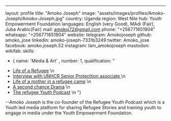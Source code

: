 ---
layout: profile
title: "Amoko Joseph"
image: "assets/images/profiles/Amoko-Joseph/Amoko-Joseph.jpg"
country: Uganda
region: West Nile
hub: Youth Empowerment Foundation
languages: English (very Good), MAdi (Fair), Juba Arabic(Fair)
mail: amokoj72@gmail.com
phone: "+256771651904"
whatsapp: "+256771651904"
website: 
telegram: Amokojoseph
github: amoko_jose
linkedin: amoko-joseph-7331b3249
twitter: Amoko_jose
facebook: amoko.joseph.52
instagram: Iam_amokojoseph
mastodon: 
wikifab: 
skills:
  - { name: 'Media & Art' , number: 1, qualification: "
  * <a href='https://soundcloud.com/refugee-youth-podcast/living-as-a-refugee-in-a-refugee-camp-in-uganda?si=34e5ad1e90ea44e09f5d16e7eec9d42e'>Life of a Refugee</a> \n
  * <a href='https://soundcloud.com/refugee-youth-podcast/conversation-with-youth-protection-officer-unhcr?si=adeb91e64f6f4dd2a2dd90d369643ea0&utm_source=clipboard&utm_medium=text&utm_campaign=social_sharing'>Interview with UNHCR Senior Protecttion associate </a>\n
  * <a href='https://soundcloud.com/refugee-youth-podcast/life-of-a-refugee-mother-as-a-refugee-in-a-refugee-settlement-in-uganda?si=ec12cfa2274c4a249c52abff77a10968&utm_source=clipboard&utm_medium=text&utm_campaign=social_sharing'>Life of a mother in a refugee camp</a> \n
  * <a href='https://soundcloud.com/refugee-youth-podcast/a-second-chance-to-education?si=dc0b3dcae2ff4a3980dba0dcf9d5f1cc&utm_source=clipboard&utm_medium=text&utm_campaign=social_sharing'>A second chance Drama</a> \n
  * <a href='https://soundcloud.com/refugee-youth-podcast?utm_source=clipboard&utm_medium=text&utm_campaign=social_sharing'>The refugee Youth Podcast</a> \n
  "}

--Amoko Joseph is the co-founder of the Refugee Youth Podcast which is a Youth led media platform for sharing Refugee Stories and training youth to engage in media under the Youth Empowerment Foundation.
